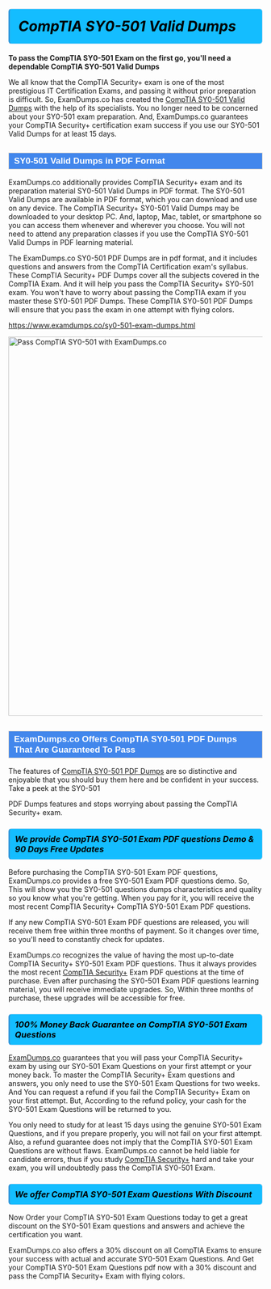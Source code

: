 <h1>                <strong><span style="display: block; color: #000000; background: #14BDFF; border: 0.5px solid #AED6F1; border-left: 3px solid #3498DB; padding: .6em; border-radius: 6px;">                     <em>CompTIA SY0-501 <span class="exam_variation">Valid Dumps</span> </em>                </span></strong>            </h1>                        <p><strong>To pass the CompTIA SY0-501 Exam on the first go, you'll need a dependable CompTIA SY0-501 <span class="exam_variation">Valid Dumps</span></strong></p>                        <p>We all know that the CompTIA Security+ exam is one of the most prestigious IT Certification Exams,             and passing it without prior preparation is difficult. So, ExamDumps.co has created the <a href="https://www.examdumps.co/sy0-501-exam-dumps.html">CompTIA SY0-501 <span class="exam_variation">Valid Dumps</span></a> with the help of its specialists.             You no longer need to be concerned about your SY0-501 exam preparation. And, ExamDumps.co guarantees your CompTIA Security+ certification             exam success if you use our SY0-501 <span class="exam_variation">Valid Dumps</span> for at least 15 days.</p>                        <h2 style="background: #4287ec; border: 1px solid #cccccc; padding: 5px 10px;">                <span style="color: #ffffff;">                    <span style="font-size: 11pt;">                        <span style="line-height: normal;">                            <span style="font-family: Calibri,sans-serif;">                                <strong>                                    <span style="font-size: 13.0pt;">SY0-501 <span class="exam_variation">Valid Dumps</span> in PDF Format</span>                                </strong>                            </span>                        </span>                    </span>                </span>            </h2>                        <p>ExamDumps.co additionally provides CompTIA Security+ exam and its preparation material SY0-501 <span class="exam_variation">Valid Dumps</span> in PDF format.             The SY0-501 <span class="exam_variation">Valid Dumps</span> are available in PDF format, which you can download and use on any device. The CompTIA Security+ SY0-501 <span class="exam_variation">Valid Dumps</span> may be downloaded             to your desktop PC. And, laptop, Mac, tablet, or smartphone so you can access them whenever and wherever you choose. You will not need to attend any preparation classes if you use             the CompTIA SY0-501 <span class="exam_variation">Valid Dumps</span> in PDF learning material. </p>                        <p>The ExamDumps.co SY0-501 <span class="exam_variation2">PDF Dumps</span> are in pdf format, and  it includes questions and answers from the CompTIA Certification exam's syllabus. These             CompTIA Security+ <span class="exam_variation2">PDF Dumps</span> cover all the subjects covered in the CompTIA Exam. And it will help you pass the             CompTIA Security+ SY0-501 exam. You won't have to worry about passing the CompTIA exam if you master these SY0-501 <span class="exam_variation2">PDF Dumps</span>.             These CompTIA SY0-501 <span class="exam_variation2">PDF Dumps</span> will ensure that you pass the exam in one attempt with flying colors.</p>                        <p><a href="https://www.examdumps.co/sy0-501-exam-dumps.html">https://www.examdumps.co/sy0-501-exam-dumps.html</a></p>                        <p><a href="https://www.examdumps.co/"><img src="https://www.examdumps.co//images/banners/big-sale-20-percent-discount-offer-examdumps.jpg" class="postImage" alt="Pass CompTIA SY0-501 with ExamDumps.co" width="750"></a></p>                            <h2 style="background: #4287ec; border: 1px solid #cccccc; padding: 5px 10px;">                <span style="color: #ffffff;">                    <span style="font-size: 11pt;">                        <span style="line-height: normal;">                            <span style="font-family: Calibri,sans-serif;">                                <strong>                                    <span style="font-size: 13.0pt;">ExamDumps.co Offers CompTIA SY0-501 <span class="exam_variation2">PDF Dumps</span> That Are Guaranteed To Pass</span>                                </strong>                            </span>                        </span>                    </span>                </span>            </h2>                        <p>The features of <a href="https://www.examdumps.co/comptia-exam-dumps.html">CompTIA SY0-501 <span class="exam_variation2">PDF Dumps</span></a> are so distinctive and enjoyable that you should buy them here and be confident in your success. Take a peek at the SY0-501</p>            <p> <span class="exam_variation2">PDF Dumps</span> features and stops worrying about passing the CompTIA Security+ exam.</p>                        <h3>                <strong>                    <span style="display: block; color: #000000; background: #14BDFF; border: 0.5px solid #AED6F1; border-left: 3px solid #3498DB; padding: .6em; border-radius: 6px;">                        <em>We provide CompTIA SY0-501 <span class="exam_variation3">Exam PDF questions</span> Demo &amp; 90 Days Free Updates</em>                    </span>                </strong>            </h3>                        <p>Before purchasing the CompTIA SY0-501 <span class="exam_variation3">Exam PDF questions</span>, ExamDumps.co provides a free SY0-501 <span class="exam_variation3">Exam PDF questions</span> demo. So, This will show you the SY0-501 questions dumps             characteristics and quality so you know what you're getting. When you pay for it, you will receive the most recent             CompTIA Security+ CompTIA SY0-501 <span class="exam_variation3">Exam PDF questions</span>.</p>                        <p>If any new CompTIA SY0-501 <span class="exam_variation3">Exam PDF questions</span> are released, you will receive them free within three months of payment.             So it changes over time, so you'll need to constantly check for updates.</p>                        <p>ExamDumps.co recognizes the value of having the most up-to-date CompTIA Security+ SY0-501 <span class="exam_variation3">Exam PDF questions</span>. Thus it always provides the most recent             <a href="https://www.examdumps.co/comptia-security-exam-dumps.html">CompTIA Security+</a> <span class="exam_variation3">Exam PDF questions</span> at the time of purchase. Even after purchasing the SY0-501 <span class="exam_variation3">Exam PDF questions</span> learning material, you will receive immediate upgrades.             So, Within three months of purchase, these upgrades will be accessible for free.</p>                        <h3>                <strong>                    <span style="display: block; color: #000000; background: #14BDFF; border: 0.5px solid #AED6F1; border-left: 3px solid #3498DB; padding: .6em; border-radius: 6px;">                        <em>100% Money Back Guarantee on CompTIA SY0-501 <span class="exam_variation4">Exam Questions</span></em>                    </span>                </strong>            </h3>                        <p><a href="https://www.examdumps.co/">ExamDumps.co</a> guarantees that you will pass your CompTIA Security+ exam by using our SY0-501 <span class="exam_variation4">Exam Questions</span> on your first attempt or your money back.             To master the CompTIA Security+ Exam questions and answers, you only need to use the SY0-501 <span class="exam_variation4">Exam Questions</span> for             two weeks. And You can request a refund if you fail the CompTIA Security+ Exam on your first attempt. But, According to the refund policy, your cash             for the SY0-501 <span class="exam_variation4">Exam Questions</span> will be returned to you.</p>                        <p>You only need to study for at least 15 days using the genuine SY0-501 <span class="exam_variation4">Exam Questions</span>, and if you prepare properly, you will not fail on your first attempt.             Also, a refund guarantee does not imply that the CompTIA SY0-501 <span class="exam_variation4">Exam Questions</span> are without flaws. ExamDumps.co cannot be held liable for candidate errors,             thus if you study <a href="https://www.examdumps.co/sy0-501-exam-dumps.html">CompTIA Security+</a> hard and take your exam, you will undoubtedly pass the CompTIA SY0-501 Exam. </p>                        <h3>                <strong>                    <span style="display: block; color: #000000; background: #14BDFF; border: 0.5px solid #AED6F1; border-left: 3px solid #3498DB; padding: .6em; border-radius: 6px;">                        <em>We offer CompTIA SY0-501 <span class="exam_variation4">Exam Questions</span> With Discount</em>                    </span>                </strong>            </h3>                        <p>Now Order your CompTIA SY0-501 <span class="exam_variation4">Exam Questions</span> today to get a great discount on the SY0-501 Exam questions and answers and achieve the certification you want.</p>                        <p>ExamDumps.co also offers a 30% discount on all CompTIA Exams to ensure your success with actual and accurate SY0-501 <span class="exam_variation4">Exam Questions</span>. And Get your CompTIA SY0-501 <span class="exam_variation4">Exam Questions</span>             pdf now with a 30% discount and pass the CompTIA Security+ Exam with flying colors.</p>                    
